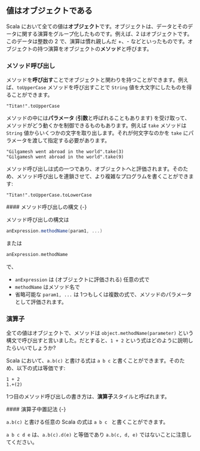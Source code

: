 ## 値はオブジェクトである

Scala において全ての値は**オブジェクト**です。オブジェクトは、データとそのデータに関する演算をグループ化したものです。例えば、2 はオブジェクトです。このデータは整数の 2 で、演算は慣れ親しんだ +、- などといったものです。オブジェクトの持つ演算をオブジェクトの**メソッド**と呼びます。

### メソッド呼び出し

メソッドを**呼び出す**ことでオブジェクトと関わりを持つことができます。例えば、`toUpperCase` メソッドを呼び出すことで `String` 値を大文字にしたものを得ることができます。

```tut:book
"Titan!".toUpperCase
```

メソッドの中には**パラメータ** (**引数**と呼ばれることもあります) を受け取って、メソッドがどう動くかを制御できるものもあります。例えば `take` メソッドは `String` 値からいくつかの文字を取り出します。それが何文字なのかを `take` にパラメータを渡して指定する必要があります。

```tut:book
"Gilgamesh went abroad in the world".take(3)
"Gilgamesh went abroad in the world".take(9)
```

メソッド呼び出しは式の一つであり、オブジェクトへと評価されます。そのため、メソッド呼び出しを連鎖させて、より複雑なプログラムを書くことができます:

```tut:book
"Titan!".toUpperCase.toLowerCase
```

<div class="callout callout-info">
#### メソッド呼び出しの構文 {-}

メソッド呼び出しの構文は

```scala
anExpression.methodName(param1, ...)
```

または

```scala
anExpression.methodName
```

で、

- `anExpression` は (オブジェクトに評価される) 任意の式で
- `methodName` はメソッド名で
- 省略可能な `param1, ...` は 1つもしくは複数の式で、メソッドのパラメータとして評価されます。
</div>

### 演算子

全ての値はオブジェクトで、メソッドは `object.methodName(parameter)` という構文で呼び出すと言いました。だとすると、`1 + 2` という式はどのように説明したらいいでしょうか?

Scala において、`a.b(c)` と書ける式は `a b c` と書くことができます。そのため、以下の式は等価です:

```tut:book
1 + 2
1.+(2)
```

1つ目のメソッド呼び出しの書き方は、**演算子**スタイルと呼ばれます。

<div class="callout callout-info">
#### 演算子中置記法 {-}

`a.b(c)` と書ける任意の Scala の式は `a b c ` と書くことができます。

`a b c d e` は、`a.b(c).d(e)` と等価であり `a.b(c, d, e)` ではないことに注意してください。
</div>
